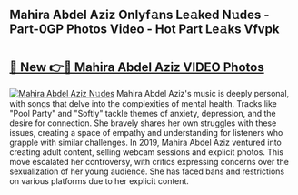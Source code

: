 ## Mahira Abdel Aziz Onlyf𝚊ns Le𝚊ked N𝚞des - Part-0GP Photos Video - Hot Part Le𝚊ks Vfvpk

# <h2><a href="http://ab75335.deff.icu/?id=Mahira+Abdel+Aziz">🔗 New 👉🔴 Mahira Abdel Aziz VIDEO Photos</a></h2>

[![Mahira Abdel Aziz N𝚞des](https://i.imgur.com/rIISA9y.gif)](http://ab75335.deff.icu/?id=Mahira+Abdel+Aziz)
Mahira Abdel Aziz's music is deeply personal, with songs that delve into the complexities of mental health. Tracks like "Pool Party" and "Softly" tackle themes of anxiety, depression, and the desire for connection. She bravely shares her own struggles with these issues, creating a space of empathy and understanding for listeners who grapple with similar challenges. In 2019, Mahira Abdel Aziz ventured into creating adult content, selling webcam sessions and explicit photos. This move escalated her controversy, with critics expressing concerns over the sexualization of her young audience. She has faced bans and restrictions on various platforms due to her explicit content.
